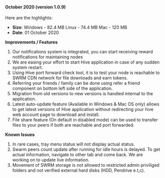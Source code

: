 

#### October 2020 (version 1.0.9)

Here are the highlights:

* **Size**: 
   Windows - 82.4 MB
   Linux - 74.4 MB
   Mac -  120 MB
* **Date**: 01 October 2020

**Improvements / Features**

1. Our notifications system is integrated, you can start receiving reward notifications for maintaining nodes
2. We are easing your effort to start Hive application in case of any sudden system restart. 
3. Using Hive port forward check tool, it is to test your node is reachable to SWRM CDN network for file downloads and earn tokens. 
4. Referring your friends / family can be done using refer a friend component on bottom left side of the application. 
5. Migration from old versions to new versions is handled internal to the application. 
6. Latest auto-update feature (Available in Windows & Mac OS only) allows to get latest versions of Hive application without redirecting your hive web account page to download and install. 
7. File share feature (On default in disabled mode) can be used to transfer files to your peers if both are reachable and port forwarded. 

**Known Issues**

1. In rare cases, tray menu status will not display actual status. 
2. Swarm peers count update after running for idle hours is delayed. To get actual information, navigate to other tab and come back. We are working on to update live information. 
3. Movement of SWRM storage is not allowed to restricted admin priviliged folders and not verified external hard disks (HDD, Pendrive e.t,c). 
